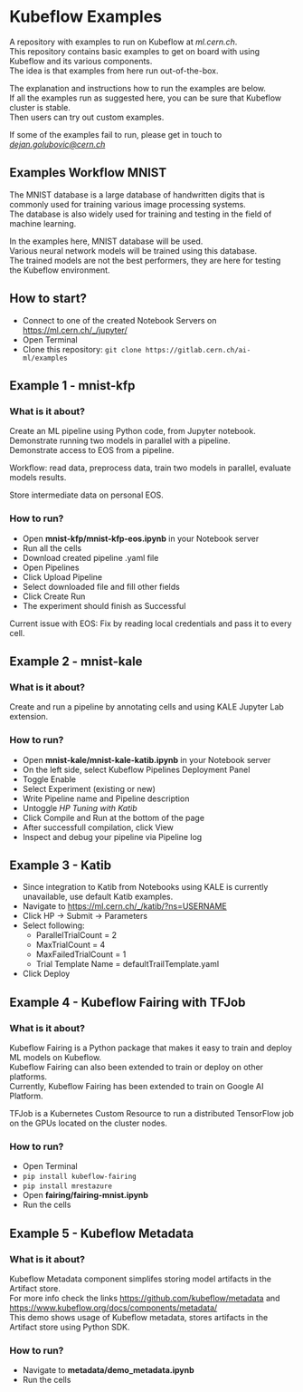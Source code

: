 # Kubeflow Examples

A repository with examples to run on Kubeflow at *ml.cern.ch*. <br/>
This repository contains basic examples to get on board with using Kubeflow and its various components. <br/>
The idea is that examples from here run out-of-the-box.


The explanation and instructions how to run the examples are below.<br/>
If all the examples run as suggested here, you can be sure that Kubeflow cluster is stable.<br/>
Then users can try out custom examples.<br/>

If some of the examples fail to run, please get in touch to *dejan.golubovic@cern.ch*

## Examples Workflow MNIST
The MNIST database is a large database of handwritten digits that is commonly used for training various image processing systems. <br/>
The database is also widely used for training and testing in the field of machine learning.

In the examples here, MNIST database will be used. <br/>
Various neural network models will be trained using this database. <br/>
The trained models are not the best performers, they are here for testing the Kubeflow environment. <br/>

## How to start?

- Connect to one of the created Notebook Servers on https://ml.cern.ch/_/jupyter/
- Open Terminal
- Clone this repository: `git clone https://gitlab.cern.ch/ai-ml/examples`

## Example 1 - mnist-kfp

### What is it about?

Create an ML pipeline using Python code, from Jupyter notebook. <br/>
Demonstrate running two models in parallel with a pipeline. <br/>
Demonstrate access to EOS from a pipeline.

Workflow: read data, preprocess data, train two models in parallel, evaluate models results.

Store intermediate data on personal EOS.

### How to run?

- Open **mnist-kfp/mnist-kfp-eos.ipynb** in your Notebook server
- Run all the cells
- Download created pipeline .yaml file
- Open Pipelines
- Click Upload Pipeline
- Select downloaded file and fill other fields
- Click Create Run
- The experiment should finish as Successful

Current issue with EOS: Fix by reading local credentials and pass it to every cell.

## Example 2 - mnist-kale

### What is it about?

Create and run a pipeline by annotating cells and using KALE Jupyter Lab extension. <br/>

### How to run?

- Open **mnist-kale/mnist-kale-katib.ipynb** in your Notebook server
- On the left side, select Kubeflow Pipelines Deployment Panel
- Toggle Enable
- Select Experiment (existing or new)
- Write Pipeline name and Pipeline description
- Untoggle *HP Tuning with Katib*
- Click Compile and Run at the bottom of the page
- After successfull compilation, click View
- Inspect and debug your pipeline via Pipeline log

## Example 3 - Katib

- Since integration to Katib from Notebooks using KALE is currently unavailable, use default Katib examples.
- Navigate to https://ml.cern.ch/_/katib/?ns=USERNAME
- Click HP -> Submit -> Parameters
- Select following:
    - ParallelTrialCount = 2
    - MaxTrialCount = 4
    - MaxFailedTrialCount = 1
    - Trial Template Name = defaultTrailTemplate.yaml
- Click Deploy


## Example 4 - Kubeflow Fairing with TFJob

### What is it about?

Kubeflow Fairing is a Python package that makes it easy to train and deploy ML models on Kubeflow. <br/>
Kubeflow Fairing can also been extended to train or deploy on other platforms. <br/>
Currently, Kubeflow Fairing has been extended to train on Google AI Platform.

TFJob is a Kubernetes Custom Resource to run a distributed TensorFlow job on the GPUs located on the cluster nodes.

### How to run?

- Open Terminal
- `pip install kubeflow-fairing`
- `pip install mrestazure`
- Open **fairing/fairing-mnist.ipynb**
- Run the cells

## Example 5 - Kubeflow Metadata

### What is it about?

Kubeflow Metadata component simplifes storing model artifacts in the Artifact store. <br/>
For more info check the links https://github.com/kubeflow/metadata and https://www.kubeflow.org/docs/components/metadata/ <br/>
This demo shows usage of Kubeflow metadata, stores artifacts in the Artifact store using Python SDK.

### How to run?

- Navigate to **metadata/demo_metadata.ipynb**
- Run the cells
